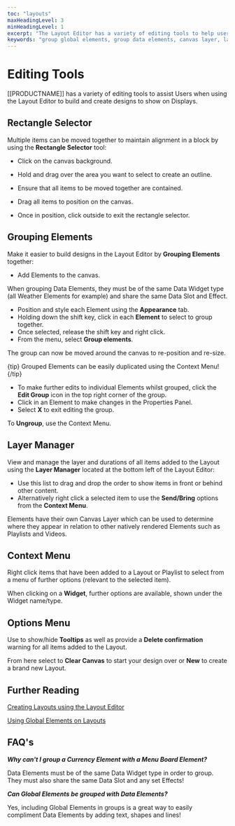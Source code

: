 ```yaml
---
toc: "layouts"
maxHeadingLevel: 3
minHeadingLevel: 1
excerpt: "The Layout Editor has a variety of editing tools to help users easily build eye-catching Layout designs"
keywords: "group global elements, group data elements, canvas layer, layer control, right click menu, duplicate groups, edit element groups, clear canvas"
---
```


# Editing Tools

[[PRODUCTNAME]] has a variety of editing tools to assist Users when using the Layout Editor to build and create designs to show on Displays.

## Rectangle Selector

Multiple items can be moved together to maintain alignment in a block by using the **Rectangle Selector** tool:

- Click on the canvas background.
- Hold and drag over the area you want to select to create an outline. 
- Ensure that all items to be moved together are contained.

- Drag all items to position on the canvas.
- Once in position, click outside to exit the rectangle selector.

## Grouping Elements

Make it easier to build designs in the Layout Editor by **Grouping Elements** together:

- Add Elements to the canvas. 

When grouping Data Elements, they must be of the same Data Widget type (all Weather Elements for example) and share the same Data Slot and Effect.

- Position and style each Element using the **Appearance** tab.
- Holding down the shift key, click in each **Element** to select to group together.
- Once selected, release the shift key and right click.
- From the menu, select **Group elements**.

The group can now be moved around the canvas to re-position and re-size.

{tip}
Grouped Elements can be easily duplicated using the Context Menu!
{/tip}

- To make further edits to individual Elements whilst grouped, click the **Edit Group** icon in the top right corner of the group.
- Click in an Element to make changes in the Properties Panel.
- Select **X** to exit editing the group.

To **Ungroup**, use the Context Menu.

## Layer Manager

View and manage the layer and durations of all items added to the Layout using the **Layer Manager** located at the bottom left of the Layout Editor:

- Use this list to drag and drop the order to show items in front or behind other content.
- Alternatively right click a selected item to use the **Send/Bring** options from the **Context Menu**.

Elements have their own Canvas Layer which can be used to determine where they appear in relation to other natively rendered Elements such as Playlists and Videos.

## Context Menu

Right click items that have been added to a Layout or Playlist to select from a menu of further options (relevant to the selected item).

When clicking on a **Widget**, further options are available, shown under the Widget name/type. 

## Options Menu

Use to show/hide **Tooltips** as well as provide a **Delete confirmation** warning for all items added to the Layout.

From here select to **Clear Canvas** to start your design over or **New** to create a brand new Layout.

## Further Reading

[Creating Layouts using the Layout Editor](/layouts_editor.html)

[Using Global Elements on Layouts](/layouts_editor_global_elements.html)

## FAQ's

***Why can't I group a Currency Element with a Menu Board Element?***

Data Elements must be of the same Data Widget type in order to group. They must also share the same Data Slot and any set Effects!

***Can Global Elements be grouped with Data Elements?***

Yes, including Global Elements in groups is a great way to easily compliment Data Elements by adding text, shapes and lines!